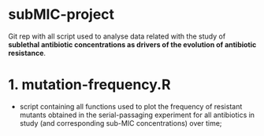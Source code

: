 # subMIC-project

Git rep with all script used to analyse data related with the study of **sublethal antibiotic concentrations as drivers of the evolution of antibiotic resistance**.

# 1. mutation-frequency.R

- script containing all functions used to plot the frequency of resistant mutants obtained in the serial-passaging experiment for all antibiotics in study (and corresponding sub-MIC concentrations) over time;






